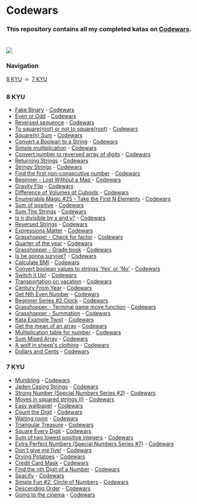 # Codewars

### This repository contains all my completed katas on [Codewars](https://www.codewars.com/kata/search/swift?q=&beta=false).
# [![](https://www.codewars.com/users/deathlezz/badges/large)](https://www.codewars.com/users/deathlezz)

### Navigation
[8 KYU](https://github.com/deathlezz/Codewars#8-kyu) ‎ ›› ‎ [7 KYU](https://github.com/deathlezz/Codewars#7-kyu)

##

### 8 KYU
- [Fake Binary](https://github.com/deathlezz/Codewars/blob/main/8_KYU/Fake_Binary.swift) - [Codewars](https://www.codewars.com/kata/57eae65a4321032ce000002d/train/swift)
- [Even or Odd](https://github.com/deathlezz/Codewars/blob/main/8_KYU/Even_or_Odd.swift) - [Codewars](https://www.codewars.com/kata/53da3dbb4a5168369a0000fe/train/swift)
- [Reversed sequence](https://github.com/deathlezz/Codewars/blob/main/8_KYU/Reversed_sequence.swift) - [Codewars](https://www.codewars.com/kata/5a00e05cc374cb34d100000d/train/swift)
- [To square(root) or not to square(root)](https://github.com/deathlezz/Codewars/blob/main/8_KYU/To_square(root)_or_not_to_square(root).swift) - [Codewars](https://www.codewars.com/kata/57f6ad55cca6e045d2000627/train/swift)
- [Square(n) Sum](https://github.com/deathlezz/Codewars/blob/main/8_KYU/Square(n)_Sum.swift) - [Codewars](https://www.codewars.com/kata/515e271a311df0350d00000f/train/swift)
- [Convert a Boolean to a String](https://github.com/deathlezz/Codewars/blob/main/8_KYU/Convert_a_Boolean_to_a_String.swift) - [Codewars](https://www.codewars.com/kata/551b4501ac0447318f0009cd/train/swift)
- [Simple multiplication](https://github.com/deathlezz/Codewars/blob/main/8_KYU/Simple_multiplication.swift) - [Codewars](https://www.codewars.com/kata/583710ccaa6717322c000105/train/swift)
- [Convert number to reversed array of digits](https://github.com/deathlezz/Codewars/blob/main/8_KYU/Convert_number_to_reversed_array_of_digits.swift) - [Codewars](https://www.codewars.com/kata/5583090cbe83f4fd8c000051/train/swift)
- [Returning Strings](https://github.com/deathlezz/Codewars/blob/main/8_KYU/Returning_Strings.swift) - [Codewars](https://www.codewars.com/kata/55a70521798b14d4750000a4/train/swift)
- [Stringy Strings](https://github.com/deathlezz/Codewars/blob/main/8_KYU/Stringy_Strings.swift) - [Codewars](https://www.codewars.com/kata/563b74ddd19a3ad462000054/train/swift)
- [Find the first non-consecutive number](https://github.com/deathlezz/Codewars/blob/main/8_KYU/Find_the_first_non-consecutive_number.swift) - [Codewars](https://www.codewars.com/kata/58f8a3a27a5c28d92e000144/train/swift)
- [Beginner - Lost Without a Map
](https://github.com/deathlezz/Codewars/blob/main/8_KYU/Beginner_-_Lost_Without_a_Map.swift) - [Codewars](https://www.codewars.com/kata/57f781872e3d8ca2a000007e/train/swift)
- [Gravity Flip](https://github.com/deathlezz/Codewars/blob/main/8_KYU/Gravity_Flip.swift) - [Codewars](https://www.codewars.com/kata/5f70c883e10f9e0001c89673/train/swift)
- [Difference of Volumes of Cuboids](https://github.com/deathlezz/Codewars/blob/main/8_KYU/Difference_of_Volumes_of_Cuboids.swift) - [Codewars](https://www.codewars.com/kata/58cb43f4256836ed95000f97/train/swift)
- [Enumerable Magic #25 - Take the First N Elements](https://github.com/deathlezz/Codewars/blob/main/8_KYU/Enumerable_Magic_%2325_-_Take_the_First_N_Elements.swift) - [Codewars](https://www.codewars.com/kata/545afd0761aa4c3055001386/train/swift)
- [Sum of positive](https://github.com/deathlezz/Codewars/blob/main/8_KYU/Sum_of_positive.swift) - [Codewars](https://www.codewars.com/kata/5715eaedb436cf5606000381/train/swift)
- [Sum The Strings](https://github.com/deathlezz/Codewars/blob/main/8_KYU/Sum_The_Strings.swift) - [Codewars](https://www.codewars.com/kata/5966e33c4e686b508700002d/train/swift)
- [Is n divisible by x and y?](https://github.com/deathlezz/Codewars/blob/main/8_KYU/Is_n_divisible_by_x_and_y%3F.swift) - [Codewars](https://www.codewars.com/kata/5545f109004975ea66000086/train/swift)
- [Reversed Strings](https://github.com/deathlezz/Codewars/blob/main/8_KYU/Reversed_Strings.swift) - [Codewars](https://www.codewars.com/kata/5168bb5dfe9a00b126000018/train/swift)
- [Expressions Matter](https://github.com/deathlezz/Codewars/blob/main/8_KYU/Expressions_Matter.swift) - [Codewars](https://www.codewars.com/kata/5ae62fcf252e66d44d00008e/train/swift)
- [Grasshopper - Check for factor](https://github.com/deathlezz/Codewars/blob/main/8_KYU/Grasshopper_-_Check_for_factor.swift) - [Codewars](https://www.codewars.com/kata/55cbc3586671f6aa070000fb/train/swift)
- [Quarter of the year](https://github.com/deathlezz/Codewars/blob/main/8_KYU/Quarter_of_the_year.swift) - [Codewars](https://www.codewars.com/kata/5ce9c1000bab0b001134f5af/train/swift)
- [Grasshopper - Grade book](https://github.com/deathlezz/Codewars/tree/main/8_KYU) - [Codewars](https://www.codewars.com/kata/55cbd4ba903825f7970000f5/train/swift)
- [Is he gonna survive?](https://github.com/deathlezz/Codewars/blob/main/8_KYU/Is_he_gonna_survive%3F.swift) - [Codewars](https://www.codewars.com/kata/59ca8246d751df55cc00014c/train/swift)
- [Calculate BMI](https://github.com/deathlezz/Codewars/blob/main/8_KYU/Calculate_BMI.swift) - [Codewars](https://www.codewars.com/kata/57a429e253ba3381850000fb/train/swift)
- [Convert boolean values to strings 'Yes' or 'No'](https://github.com/deathlezz/Codewars/blob/main/8_KYU/Convert_boolean_values_to_strings_'Yes'_or_'No'.swift) - [Codewars](https://www.codewars.com/kata/53369039d7ab3ac506000467/train/swift)
- [Switch it Up!](https://github.com/deathlezz/Codewars/blob/main/8_KYU/Switch_it_Up!.swift) - [Codewars](https://www.codewars.com/kata/5808dcb8f0ed42ae34000031/train/swift)
- [Transportation on vacation](https://github.com/deathlezz/Codewars/blob/main/8_KYU/Transportation_on_vacation.swift) - [Codewars](https://www.codewars.com/kata/568d0dd208ee69389d000016/train/swift)
- [Century From Year](https://github.com/deathlezz/Codewars/blob/main/8_KYU/Century_From_Year.swift) - [Codewars](https://www.codewars.com/kata/5a3fe3dde1ce0e8ed6000097/train/swift)
- [Get Nth Even Number](https://github.com/deathlezz/Codewars/blob/main/8_KYU/Get_Nth_Even_Number.swift) - [Codewars](https://www.codewars.com/kata/5933a1f8552bc2750a0000ed/train/swift)
- [Beginner Series #2 Clock](https://github.com/deathlezz/Codewars/blob/main/8_KYU/Beginner_Series_%232_Clock.swift) - [Codewars](https://www.codewars.com/kata/55f9bca8ecaa9eac7100004a/train/swift)
- [Grasshopper - Terminal game move function](https://github.com/deathlezz/Codewars/blob/main/8_KYU/Grasshopper_-_Terminal_game_move_function.swift) - [Codewars](https://www.codewars.com/kata/563a631f7cbbc236cf0000c2/train/swift)
- [Grasshopper - Summation](https://github.com/deathlezz/Codewars/blob/main/8_KYU/Grasshopper_-_Summation.swift) - [Codewars](https://www.codewars.com/kata/55d24f55d7dd296eb9000030/train/swift)
- [Kata Example Twist](https://github.com/deathlezz/Codewars/blob/main/8_KYU/Kata_Example_Twist.swift) - [Codewars](https://www.codewars.com/kata/525c1a07bb6dda6944000031/train/swift)
- [Get the mean of an array](https://github.com/deathlezz/Codewars/blob/main/8_KYU/Get_the_mean_of_an_array.swift) - [Codewars](https://www.codewars.com/kata/563e320cee5dddcf77000158/train/swift)
- [Multiplication table for number](https://github.com/deathlezz/Codewars/blob/main/8_KYU/Multiplication_table_for_number.swift) - [Codewars](https://www.codewars.com/kata/5a2fd38b55519ed98f0000ce/train/swift)
- [Sum Mixed Array](https://github.com/deathlezz/Codewars/blob/main/8_KYU/Sum_Mixed_Array.swift) - [Codewars](https://www.codewars.com/kata/57eaeb9578748ff92a000009/train/swift)
- [A wolf in sheep's clothing](https://github.com/deathlezz/Codewars/blob/main/8_KYU/A_wolf_in_sheep's_clothing.swift) - [Codewars](https://www.codewars.com/kata/5c8bfa44b9d1192e1ebd3d15/train/swift)
- [Dollars and Cents](https://github.com/deathlezz/Codewars/blob/main/8_KYU/Dollars_and_Cents.swift) - [Codewars](https://www.codewars.com/kata/55902c5eaa8069a5b4000083/train/swift)

### 7 KYU
- [Mumbling](https://github.com/deathlezz/Codewars/blob/main/7_KYU/Mumbling.swift) - [Codewars](https://www.codewars.com/kata/5667e8f4e3f572a8f2000039/train/swift)
- [Jaden Casing Strings](https://github.com/deathlezz/Codewars/blob/main/7_KYU/Jaden_Casing_Strings.swift) - [Codewars](https://www.codewars.com/kata/5390bac347d09b7da40006f6/train/swift)
- [Strong Number (Special Numbers Series #2)](https://github.com/deathlezz/Codewars/blob/main/7_KYU/Strong_Number_(Special_Numbers_Series_%232).swift) - [Codewars](https://www.codewars.com/kata/5a4d303f880385399b000001/train/swift)
- [Moves in squared strings (I)](https://github.com/deathlezz/Codewars/blob/main/7_KYU/Moves_in_squared_strings_(I).swift) - [Codewars](https://www.codewars.com/kata/56dbe0e313c2f63be4000b25/train/swift)
- [Easy wallpaper](https://github.com/deathlezz/Codewars/blob/main/7_KYU/Easy_wallpaper.swift) - [Codewars](https://www.codewars.com/kata/567501aec64b81e252000003/train/swift)
- [Count the Digit](https://github.com/deathlezz/Codewars/blob/main/7_KYU/Count_the_Digit.swift) - [Codewars](https://www.codewars.com/kata/566fc12495810954b1000030/train/swift)
- [Waiting room](https://github.com/deathlezz/Codewars/blob/main/7_KYU/Waiting_room.swift) - [Codewars](https://www.codewars.com/kata/542f0c36d002f8cd8a0005e5/train/swift)
- [Triangular Treasure](https://github.com/deathlezz/Codewars/blob/main/7_KYU/Triangular_Treasure.swift) - [Codewars](https://www.codewars.com/kata/525e5a1cb735154b320002c8/train/swift)
- [Square Every Digit](https://github.com/deathlezz/Codewars/blob/main/7_KYU/Square_Every_Digit.swift) - [Codewars](https://www.codewars.com/kata/546e2562b03326a88e000020/train/swift)
- [Sum of two lowest positive integers](https://github.com/deathlezz/Codewars/blob/main/7_KYU/Sum_of_two_lowest_positive_integers.swift) - [Codewars](https://www.codewars.com/kata/558fc85d8fd1938afb000014/train/swift)
- [Extra Perfect Numbers (Special Numbers Series #7)](https://github.com/deathlezz/Codewars/blob/main/7_KYU/Extra_Perfect_Numbers_(Special_Numbers_Series_%237).swift) - [Codewars](https://www.codewars.com/kata/5a662a02e626c54e87000123/train/swift)
- [Don't give me five!](https://github.com/deathlezz/Codewars/blob/main/7_KYU/Don't_give_me_five!.swift) - [Codewars](https://www.codewars.com/kata/5813d19765d81c592200001a/train/swift)
- [Drying Potatoes](https://github.com/deathlezz/Codewars/blob/main/7_KYU/Drying_Potatoes.swift) - [Codewars](https://www.codewars.com/kata/58ce8725c835848ad6000007/train/swift)
- [Credit Card Mask](https://github.com/deathlezz/Codewars/blob/main/7_KYU/Credit_Card_Mask.swift) - [Codewars](https://www.codewars.com/kata/5412509bd436bd33920011bc/train/swift)
- [Find the nth Digit of a Number](https://github.com/deathlezz/Codewars/blob/main/7_KYU/Find_the_nth_Digit_of_a_Number.swift) - [Codewars](https://www.codewars.com/kata/577b9960df78c19bca00007e/train/swift)
- [Spacify](https://github.com/deathlezz/Codewars/blob/main/7_KYU/Spacify.swift) - [Codewars](https://www.codewars.com/kata/57f8ee485cae443c4d000127/train/swift)
- [Simple Fun #2: Circle of Numbers](https://github.com/deathlezz/Codewars/blob/main/7_KYU/Simple_Fun_%232:_Circle_of_Numbers.swift) - [Codewars](https://www.codewars.com/kata/58841cb52a077503c4000015/train/swift)
- [Descending Order](https://github.com/deathlezz/Codewars/blob/main/7_KYU/Descending_Order.swift) - [Codewars](https://www.codewars.com/kata/5467e4d82edf8bbf40000155/train/swift)
- [Going to the cinema](https://github.com/deathlezz/Codewars/blob/main/7_KYU/Going_to_the_cinema.swift) - [Codewars](https://www.codewars.com/kata/562f91ff6a8b77dfe900006e/train/swift)
